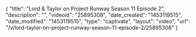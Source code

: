 {
    "title": "Lord & Taylor on Project Runway Season 11 Episode 2",
    "description": "",
    "videoid": "25895308",
    "date_created": "1453119515",
    "date_modified": "1453119515",
    "type": "captivate",
    "layout": "video",
    "url": "\/v\/lord-taylor-on-project-runway-season-11-episode-2\/25895308"
}
